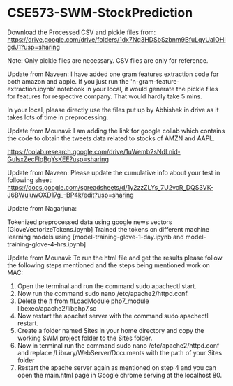 # CSE573-SWM-StockPrediction
Download the Processed CSV and pickle files from: 
https://drive.google.com/drive/folders/1dx7Nq3HDSbSzbnm9BfuLqyUaIOHigdJ1?usp=sharing

Note: Only pickle files are necessary. CSV files are only for reference.

Update from Naveen: I have added one gram features extraction code for both amazon and apple. 
If you just run the 'n-gram-feature-extraction.ipynb' notebook in your local, it would generate the pickle files for features for respective company. That would hardly take 5 mins.

In your local, please directly use the files put up by Abhishek in drive as it takes lots of time in preprocessing.  

Update from Mounavi:
I am adding the link for google collab which contains the code to obtain the tweets data related to stocks of AMZN and AAPL.

https://colab.research.google.com/drive/1uWemb2sNdLnid-GuIsxZecFlqBgYsKEE?usp=sharing

Update from Naveen:
Please update the cumulative info about your test in following sheet: 
https://docs.google.com/spreadsheets/d/1y2zzZLYs_7U2vcR_DQS3VK-J6BWuluwOXD17g_-BP4k/edit?usp=sharing

Update from Nagarjuna:

Tokenized preprocessed data using google news vectors [GloveVectorizeTokens.ipynb]
Trained the tokens on different machine learning models using [model-training-glove-1-day.ipynb and model-training-glove-4-hrs.ipynb]

Update from Mounavi:
To run the html file and get the results please follow the following steps mentioned and the steps being mentioned work on MAC: 
1. Open the terminal and run the command sudo apachectl start.
2. Now run the command sudo nano /etc/apache2/httpd.conf.
3. Delete the # from #LoadModule php7_module libexec/apache2/libphp7.so
4. Now restart the apachet server with the command sudo apachectl restart.
5. Create a folder named Sites in your home directory and copy the working SWM project folder to the Sites folder.
6. Now in terminal run the command sudo nano /etc/apache2/httpd.conf and replace /Library/WebServer/Documents with the path of your Sites folder
7. Restart the apache server again as mentioned on step 4 and you can open the main.html page in Google chrome serving at the localhost 80.


